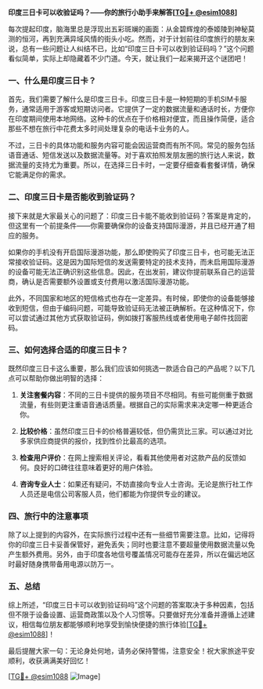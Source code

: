 **印度三日卡可以收验证吗？——你的旅行小助手来解答[[TG💪+ @esim1088](https://t.me/s/esim1088)]**

每次提起印度，脑海里总是浮现出五彩斑斓的画面：从金碧辉煌的泰姬陵到神秘莫测的恒河，再到充满异域风情的街头小吃。然而，对于计划前往印度旅行的朋友来说，总有一些问题让人纠结不已，比如“印度三日卡可以收到验证码吗？”这个问题看似简单，实际上却隐藏着不少门道。今天，就让我们一起来揭开这个谜团吧！

### 一、什么是印度三日卡？

首先，我们需要了解什么是印度三日卡。印度三日卡是一种短期的手机SIM卡服务，通常适用于游客或短期访问者。它提供了一定的数据流量和通话时长，方便你在印度期间使用本地网络。这种卡的优点在于价格相对便宜，而且操作简便，适合那些不想在旅行中花费太多时间处理复杂的电话卡业务的人。

不过，三日卡的具体功能和服务内容可能会因运营商而有所不同。常见的服务包括语音通话、短信发送以及数据流量等。对于喜欢拍照发朋友圈的旅行达人来说，数据流量的支持尤为重要。所以，在选择三日卡时，一定要仔细查看套餐详情，确保它能满足你的需求。

### 二、印度三日卡是否能收到验证码？

接下来就是大家最关心的问题了：印度三日卡能不能收到验证码？答案是肯定的，但这里有一个前提条件——你需要确保你的设备支持国际漫游，并且已经开通了相应的服务。

如果你的手机没有开启国际漫游功能，那么即使购买了印度三日卡，也可能无法正常接收验证码。这是因为国际短信的发送需要特定的技术支持，而未启用国际漫游的设备可能无法正确识别这些信息。因此，在出发前，建议你提前联系自己的运营商，确认是否需要额外设置或支付费用以激活国际漫游功能。

此外，不同国家和地区的短信格式也存在一定差异。有时候，即使你的设备能够接收到短信，但由于编码问题，可能导致验证码无法被正确解析。在这种情况下，你可以尝试通过其他方式获取验证码，例如拨打客服热线或者使用电子邮件找回密码。

### 三、如何选择合适的印度三日卡？

既然印度三日卡这么重要，那么我们应该如何挑选一款适合自己的产品呢？以下几点可以帮助你做出明智的选择：

1. **关注套餐内容**：不同的三日卡提供的服务项目不尽相同。有些可能侧重于数据流量，有些则更注重语音通话质量。根据自己的实际需求来决定哪一种更适合你。
   
2. **比较价格**：虽然印度三日卡的价格普遍较低，但仍需货比三家。可以通过对比多家供应商提供的报价，找到性价比最高的选项。

3. **检查用户评价**：在网上搜索相关评论，看看其他使用者对这款产品的反馈如何。良好的口碑往往意味着更好的用户体验。

4. **咨询专业人士**：如果还有疑问，不妨直接向专业人士咨询。无论是旅行社工作人员还是电信公司客服人员，他们都能为你提供专业的建议。

### 四、旅行中的注意事项

除了以上提到的内容外，在实际旅行过程中还有一些细节需要注意。比如，记得将你的印度三日卡妥善保管好，避免丢失；同时也要注意不要超量使用数据流量以免产生额外费用。另外，由于印度各地信号覆盖情况可能存在差异，所以在偏远地区时最好随身携带备用电源以防万一。

### 五、总结

综上所述，“印度三日卡可以收到验证码吗”这个问题的答案取决于多种因素，包括但不限于设备设置、运营商政策以及个人习惯等。只要做好充分准备并遵循上述建议，相信每位朋友都能够顺利地享受到愉快便捷的旅行体验[[TG💪+ @esim1088](https://t.me/s/esim1088)]！

最后提醒大家一句：无论身处何地，请务必保持警惕，注意安全！祝大家旅途平安顺利，收获满满美好回忆！ 

[[TG💪+ @esim1088](https://t.me/s/esim1088) ![Image](https://i.postimg.cc/4NQfJmqS/Snipaste-2025-05-13-00-14-12.png)]